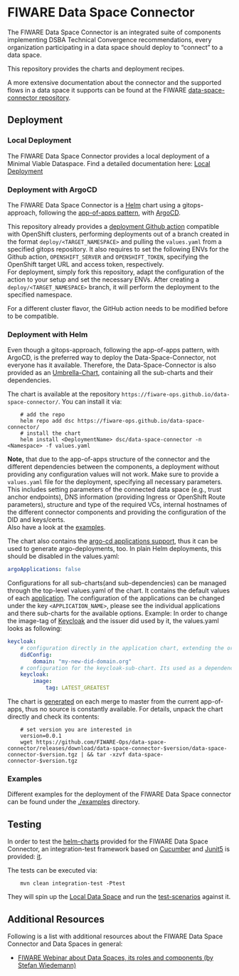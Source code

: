 # FIWARE Data Space Connector

The FIWARE Data Space Connector is an integrated suite of components implementing DSBA Technical Convergence recommendations, every organization participating 
in a data space should deploy to “connect” to a data space.

This repository provides the charts and deployment recipes. 

A more extensive documentation about the connector and the supported flows in a data space it supports can be found at the 
FIWARE [data-space-connector repository](https://github.com/FIWARE/data-space-connector).



## Deployment

### Local Deployment

The FIWARE Data Space Connector provides a local deployment of a Minimal Viable Dataspace. 
Find a detailed documentation here: [Local Deployment](./doc/LOCAL.MD)

### Deployment with ArgoCD

The FIWARE Data Space Connector is a [Helm](https://helm.sh) chart using a gitops-approach, following 
the [app-of-apps pattern](https://argo-cd.readthedocs.io/en/stable/operator-manual/cluster-bootstrapping), with [ArgoCD](https://argo-cd.readthedocs.io/en/stable/). 

This repository already provides a [deployment Github action](.github/workflows/deploy.yaml) compatible with OpenShift clusters, performing deployments out of 
a branch created in the format `deploy/<TARGET_NAMESPACE>` and pulling the `values.yaml` from a specified gitops repository. It also requires to set the 
following ENVs for the Github action, `OPENSHIFT_SERVER` and `OPENSHIFT_TOKEN`, specifying the OpenShift target URL and access token, respectively.  
For deployment, simply fork this repository, adapt the configuration of the action to your setup and set the necessary ENVs. After creating a 
`deploy/<TARGET_NAMESPACE>` branch, it will perform the deployment to the specified namespace.

For a different cluster flavor, the GitHub action needs to be modified before to be compatible.


### Deployment with Helm

Even though a gitops-approach, following the app-of-apps pattern, with ArgoCD, is the preferred way to deploy the Data-Space-Connector, not everyone has it available. Therefore, the Data-Space-Connector is also provided as an [Umbrella-Chart](https://helm.sh/docs/howto/charts_tips_and_tricks/#complex-charts-with-many-dependencies), containing all the sub-charts and their dependencies.

The chart is available at the repository ```https://fiware-ops.github.io/data-space-connector/```. You can install it via:

```shell
    # add the repo
    helm repo add dsc https://fiware-ops.github.io/data-space-connector/
    # install the chart
    helm install <DeploymentName> dsc/data-space-connector -n <Namespace> -f values.yaml
```
**Note,** that due to the app-of-apps structure of the connector and the different dependencies between the components, a deployment without providing any configuration values will not work. Make sure to provide a 
`values.yaml` file for the deployment, specifying all necessary parameters. This includes setting parameters of the connected data space (e.g., trust anchor endpoints), DNS information (providing Ingress or OpenShift Route parameters), 
structure and type of the required VCs, internal hostnames of the different connector components and providing the configuration of the DID and keys/certs.  
Also have a look at the [examples](#examples).

The chart also contains the [argo-cd applications support](./data-space-connector/templates/), thus it can be used to generate argo-deployments, too. In plain Helm deployments, this should be disabled in the values.yaml:
```yaml
argoApplications: false
```

Configurations for all sub-charts(and sub-dependencies) can be managed through the top-level values.yaml of the chart. It contains the default values of each [application](./applications/). The configuration of the applications can be changed under the key ```<APPLICATION_NAME>```, please see the individual applications and there sub-charts for the available options. 
Example:
In order to change the image-tag of [Keycloak](./applications/keycloak/) and the issuer did used by it, the values.yaml looks as following:
```yaml
keycloak:
    # configuration directly in the application chart, extending the original keycloak chart
    didConfig:
        domain: "my-new-did-domain.org"
    # configuration for the keycloak-sub-chart. Its used as a dependency to the application, thus all config is accessible under the dependency name
    keycloak:
        image:
            tag: LATEST_GREATEST
```

The chart is [generated](generate.sh) on each merge to master from the current app-of-apps, thus no source is constantly available. For details, unpack the chart directly and check its contents:
```shell  
    # set version you are interested in
    version=0.0.1
    wget https://github.com/FIWARE-Ops/data-space-connector/releases/download/data-space-connector-$version/data-space-connector-$version.tgz | && tar -xzvf data-space-connector-$version.tgz
```


### Examples

Different examples for the deployment of the FIWARE Data Space connector can be found 
under the [./examples](./examples) directory.

## Testing

In order to test the [helm-charts](./charts/) provided for the FIWARE Data Space Connector, an integration-test framework based on [Cucumber](https://cucumber.io/) and [Junit5](https://junit.org/junit5/) is provided: [it](./it).

The tests can be executed via: 
```shell
    mvn clean integration-test -Ptest
```
They will spin up the [Local Data Space](./doc/LOCAL.MD) and run the [test-scenarios](./it/src/test/resources/it/mvds_basic.feature) against it.


## Additional Resources

Following is a list with additional resources about the FIWARE Data Space Connector and Data Spaces in general:
* [FIWARE Webinar about Data Spaces, its roles and components (by Stefan Wiedemann)](https://www.youtube.com/watch?v=hm5qMlhpK0g)

